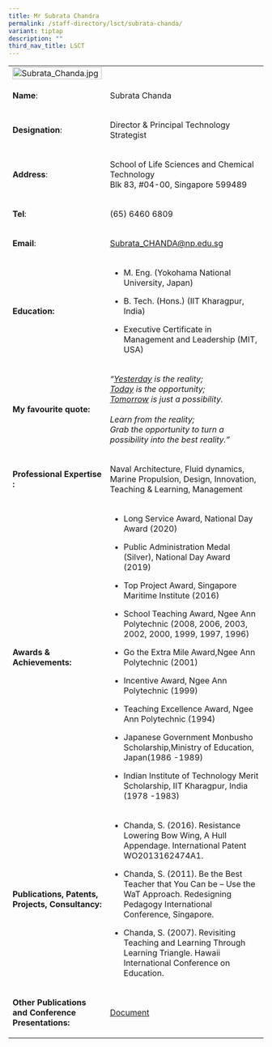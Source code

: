 ```yaml
---
title: Mr Subrata Chandra
permalink: /staff-directory/lsct/subrata-chanda/
variant: tiptap
description: ""
third_nav_title: LSCT
---
```

<table>
<tbody>
<tr>
<td rowspan="1" colspan="1">
<div class="isomer-image-wrapper">
<img style="width: 100%;" height="auto" width="100%" alt="Subrata_Chanda.jpg" src="https://www2.np.edu.sg/staffdirectory/lsct/PublishingImages/Subrata_Chanda.jpg">
</div>
</td>
<td rowspan="1" colspan="1">
<p></p>
</td>
</tr>
<tr>
<td rowspan="1" colspan="1">
<p><strong>Name</strong>:&nbsp;&nbsp;&nbsp;&nbsp;&nbsp;&nbsp;&nbsp;&nbsp;&nbsp;&nbsp;&nbsp;&nbsp;&nbsp;&nbsp;&nbsp;&nbsp;&nbsp;&nbsp;&nbsp;&nbsp;&nbsp;&nbsp;&nbsp;&nbsp;&nbsp;</p>
</td>
<td rowspan="1" colspan="1">
<p>​Subrata Chanda​​</p>
</td>
</tr>
<tr>
<td rowspan="1" colspan="1">
<p>​<strong>Designation</strong>:</p>
</td>
<td rowspan="1" colspan="1">
<p>​Director &amp; Principal Technology Strategist​</p>
</td>
</tr>
<tr>
<td rowspan="1" colspan="1">
<p><strong>Address</strong>: ​</p>
</td>
<td rowspan="1" colspan="1">
<p>School of Life Sciences and Chemical Technology
<br>Blk 83, #04-00, Singapore 599489​</p>
</td>
</tr>
<tr>
<td rowspan="1" colspan="1">
<p><strong>Tel</strong>: &nbsp;&nbsp;&nbsp; ​</p>
</td>
<td rowspan="1" colspan="1">
<p>(65) 6460 6809</p>
</td>
</tr>
<tr>
<td rowspan="1" colspan="1">
<p><strong>Email</strong>: ​</p>
</td>
<td rowspan="1" colspan="1">
<p><a href="mailto:Subrata_CHANDA@np.edu.sg" rel="noopener noreferrer nofollow" target="_blank">Subrata_CHANDA@np.edu.sg​</a>
</p>
</td>
</tr>
<tr>
<td rowspan="1" colspan="1">
<p><strong>Education:</strong>
</p>
</td>
<td rowspan="1" colspan="1">
<ul data-tight="true" class="tight">
<li>
<p>M. Eng. (Yokohama National University, Japan)​​</p>
</li>
<li>
<p>B. Tech. (Hons.) (IIT Kharagpur, India)​</p>
</li>
<li>
<p>​Executive Certificate in Management and Leadership (MIT, USA)​</p>
</li>
</ul>
</td>
</tr>
<tr>
<td rowspan="1" colspan="1">
<p><strong>My favourite quote:</strong>
</p>
</td>
<td rowspan="1" colspan="1">
<p><em>“<u>Yesterday</u> is the reality;<br><u>Today</u> is the opportunity;<br><u>Tomorrow</u> is just a possibility.<br><br>Learn from the reality;<br>Grab the opportunity to turn a possibility into the best reality.​”</em>
</p>
</td>
</tr>
<tr>
<td rowspan="1" colspan="1">
<p><strong>Professional Expertise​:</strong>
</p>
</td>
<td rowspan="1" colspan="1">
<p>Naval Architecture, Fluid dynamics, Marine Propulsion, Design, Innovation,
Teaching &amp; Learning, Management ​</p>
</td>
</tr>
<tr>
<td rowspan="1" colspan="1">
<p><strong>Awards &amp; Achievements​:</strong>
</p>
</td>
<td rowspan="1" colspan="1">
<ul data-tight="true" class="tight">
<li>
<p>​​Long Service Award, National Day Award (2020)​</p>
</li>
<li>
<p>​Public Administration Medal (Silver), National Day Award (2019)​</p>
</li>
<li>
<p>​Top Project Award, Singapore Maritime Institute (2016)​</p>
</li>
<li>
<p>School Teaching Award, Ngee Ann Polytechnic (2008, 2006, 2003, 2002, 2000,
1999, 1997, 1996)​​ ​</p>
</li>
<li>
<p>​Go the Extra Mile Award,​​Ngee Ann Polytechnic (2001)​</p>
</li>
<li>
<p>​Incentive Award,​ ​Ngee Ann Polytechnic (1999)</p>
</li>
<li>
<p>​Teaching Excellence Award, ​Ngee Ann Polytechnic (1994)</p>
</li>
<li>
<p>​Japanese Government Monbusho Scholarship,Ministry of Education, Japan​
(1986 -1989)</p>
</li>
<li>
<p>​Indian Institute of Technology Merit Scholarship, IIT Kharagpur, India
(1978 -1983)</p>
</li>
</ul>
</td>
</tr>
<tr>
<td rowspan="1" colspan="1">
<p><strong>Publications, Patents, Projects, Consultancy:</strong>
</p>
</td>
<td rowspan="1" colspan="1">
<ul data-tight="true" class="tight">
<li>
<p>Chanda, S. (2016). Resistance Lowering Bow Wing, A Hull Appendage. International
Patent WO2013162474A1.​</p>
</li>
<li>
<p>​Chanda, S. (2011). Be the Best Teacher that You Can be – Use the WaT
Approach. Redesigning Pedagogy International Conference, Singapore. ​</p>
</li>
<li>
<p>Chanda, S. (2007). Revisiting Teaching and Learning Through Learning Triangle.
Hawaii International Conference on Education.</p>
</li>
</ul>
</td>
</tr>
<tr>
<td rowspan="1" colspan="1">
<p><strong>Other Publications and Conference Presentations:</strong>
</p>
</td>
<td rowspan="1" colspan="1">
<p><a href="/files/OtherPublications_Subrata.pdf" rel="noopener noreferrer nofollow" target="_blank">Document</a>
</p>
</td>
</tr>
</tbody>
</table>
<p></p>
<p></p>